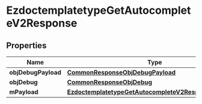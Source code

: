 

# EzdoctemplatetypeGetAutocompleteV2Response

## Properties

Name | Type | Description | Notes
------------ | ------------- | ------------- | -------------
**objDebugPayload** | [**CommonResponseObjDebugPayload**](CommonResponseObjDebugPayload.md) |  | 
**objDebug** | [**CommonResponseObjDebug**](CommonResponseObjDebug.md) |  |  [optional]
**mPayload** | [**EzdoctemplatetypeGetAutocompleteV2ResponseMPayload**](EzdoctemplatetypeGetAutocompleteV2ResponseMPayload.md) |  | 




